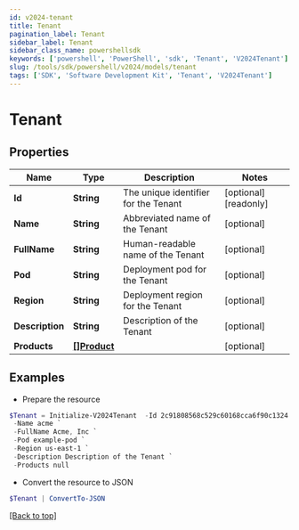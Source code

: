 ```yaml
---
id: v2024-tenant
title: Tenant
pagination_label: Tenant
sidebar_label: Tenant
sidebar_class_name: powershellsdk
keywords: ['powershell', 'PowerShell', 'sdk', 'Tenant', 'V2024Tenant'] 
slug: /tools/sdk/powershell/v2024/models/tenant
tags: ['SDK', 'Software Development Kit', 'Tenant', 'V2024Tenant']
---
```



# Tenant

## Properties

Name | Type | Description | Notes
------------ | ------------- | ------------- | -------------
**Id** | **String** | The unique identifier for the Tenant | [optional] [readonly] 
**Name** | **String** | Abbreviated name of the Tenant | [optional] 
**FullName** | **String** | Human-readable name of the Tenant | [optional] 
**Pod** | **String** | Deployment pod for the Tenant | [optional] 
**Region** | **String** | Deployment region for the Tenant | [optional] 
**Description** | **String** | Description of the Tenant | [optional] 
**Products** | [**[]Product**](product) |  | [optional] 

## Examples

- Prepare the resource
```powershell
$Tenant = Initialize-V2024Tenant  -Id 2c91808568c529c60168cca6f90c1324 `
 -Name acme `
 -FullName Acme, Inc `
 -Pod example-pod `
 -Region us-east-1 `
 -Description Description of the Tenant `
 -Products null
```

- Convert the resource to JSON
```powershell
$Tenant | ConvertTo-JSON
```


[[Back to top]](#) 

